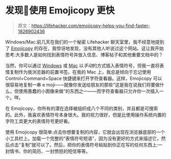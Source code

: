 # 发现💩使用 Emojicopy 更快

> 原文：<https://lifehacker.com/emojicopy-helps-you-find-faster-1826902436>

Windows/Mac:前几天在我们的一个秘密 Lifehacker 聊天室里，我不经意地提到了 [Emojicopy](https://www.emojicopy.com/) 的存在，我惊讶地发现，没有其他人听说过这个网站。这让我开始思考:大多数人是如何找到表情符号并放入信息、博客帖子和其他重要文档中的？



当然，你可以通过 [Windows](https://blogs.windows.com/windowsexperience/2018/02/05/windows-10-tip-get-started-emoji-keyboard-shortcut/) 或 [Mac](https://support.apple.com/en-us/HT201586) 以*手动*的方式插入表情符号，但我一直将表情复制作为我浏览器的前置书签。在我的 Mac 上，我总是倾向于忘记使用 Control+Command+Space 快捷键来打开字符查看器。这样，Emojicopy 可以很容易地复制一串 e moji——就像你发送给朋友的那些“这是我在说我们将要做什么，但使用愚蠢的小图像来做”的东西之一——而字符查看器只允许你一次插入一个。咩。

在 Emojicopy，你所有的潜在选择被组织成八个不同的类别，并且都是可搜索的。此外，我喜欢表情符号本身很大。我的视力很好，但是比使用操作系统内置的字符工具更大的表情符号更好看。

使用 Emojicopy 很简单:点击你想要复制的内容，它就会出现在浏览器底部的一个小工具栏上。加载一个完整的“表情符号短语”，因为没有更好的方式来描述它，然后点击“复制”就可以了。然后，把你的表情符号粘贴到你正在写的任何东西上:一封情书、你的简历、一封愤怒的短信等等。